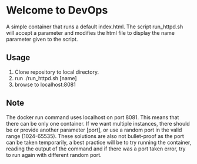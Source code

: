 # Welcome to DevOps

A simple container that runs a default index.html. 
The script run_httpd.sh will accept a parameter and modifies the html
file to display the name parameter given to the script.

## Usage

1. Clone repository to local directory.
2. run ./run_httpd.sh [name] 
3. browse to localhost:8081

## Note

   The docker run command uses localhost on port 8081. This means that
   there can be only one container. If we want multiple instances, there should
   be or provide another parameter [port], or use a random port in the valid range (1024-65535).
   These solutions are also not bullet-proof as the port can be taken temporarily, a best practice
   will be to try running the container, reading the output of the command and if there was a port   taken error, try to run again with different random port. 
